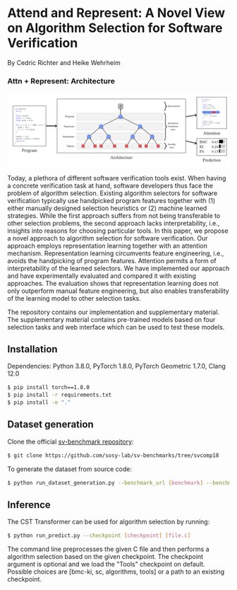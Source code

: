 # Attend and Represent: A Novel View on Algorithm Selection for Software Verification
By Cedric Richter and Heike Wehrheim

### **Attn + Represent: Architecture**
![architecture]

Today, a plethora of different software verification tools exist. When
having a concrete verification task at hand, software developers
thus face the problem of algorithm selection. Existing algorithm
selectors for software verification typically use handpicked program
features together with (1) either manually designed selection
heuristics or (2) machine learned strategies. While the first approach
suffers from not being transferable to other selection problems, the
second approach lacks interpretability, i.e., insights into reasons for
choosing particular tools.
In this paper, we propose a novel approach to algorithm selection
for software verification. Our approach employs representation
learning together with an attention mechanism. Representation
learning circumvents feature engineering, i.e., avoids the handpicking
of program features. Attention permits a form of interpretability
of the learned selectors. We have implemented our approach and
have experimentally evaluated and compared it with existing approaches.
The evaluation shows that representation learning does
not only outperform manual feature engineering, but also enables
transferability of the learning model to other selection tasks.

The repository contains our implementation and supplementary material.
The supplementary material contains pre-trained models based on four selection tasks
and web interface which can be used to test these models.


[architecture]: https://github.com/cedricrupb/cst_transform/blob/master/architecture.PNG

## Installation
Dependencies: Python 3.8.0, PyTorch 1.8.0, PyTorch Geometric 1.7.0, Clang 12.0
```bash
$ pip install torch==1.8.0
$ pip install -r requirements.txt
$ pip install -e "."
```

## Dataset generation
Clone the official [sv-benchmark repository](https://github.com/sosy-lab/sv-benchmarks):
```bash
$ git clone https://github.com/sosy-lab/sv-benchmarks/tree/svcomp18
```
To generate the dataset from source code:
```bash
$ python run_dataset_generation.py --benchmark_url [benchmark] --benchmark_code_dir [sv-bench path] --output_dir [path to dataset lmdb]
```

## Inference
The CST Transformer can be used for algorithm selection by running:
```bash
$ python run_predict.py --checkpoint [checkpoint] [file.c]
```
The command line preprocesses the given C file and then performs
a algorithm selection based on the given checkpoint. 
The checkpoint argument is optional and we load the "Tools" checkpoint on 
default. Possible choices are [bmc-ki, sc, algorithms, tools] or a path to an
existing checkpoint. 